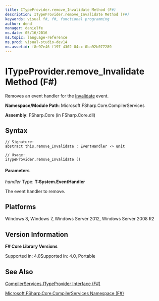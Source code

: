 ```yaml
---
title: ITypeProvider.remove_Invalidate Method (F#)
description: ITypeProvider.remove_Invalidate Method (F#)
keywords: visual f#, f#, functional programming
author: dend
manager: danielfe
ms.date: 05/16/2016
ms.topic: language-reference
ms.prod: visual-studio-dev14
ms.assetid: f8e97e46-f197-4302-84cc-0ba92b077289 
---
```


# ITypeProvider.remove_Invalidate Method (F#)

Removes an event handler for the [Invalidate](https://msdn.microsoft.com/library/5a8d95dc-e462-4f07-90e4-9b8dfb82d100) event.

**Namespace/Module Path**: Microsoft.FSharp.Core.CompilerServices

**Assembly**: FSharp.Core (in FSharp.Core.dll)


## Syntax

```
// Signature:
abstract this.remove_Invalidate : EventHandler -> unit

// Usage:
iTypeProvider.remove_Invalidate ()
```

#### Parameters
*handler*
Type: **T:System.EventHandler**


The event handler to remove.




## Platforms
Windows 8, Windows 7, Windows Server 2012, Windows Server 2008 R2


## Version Information
**F# Core Library Versions**

Supported in: 4.0Supported in: 4.0, Portable




## See Also
[CompilerServices.ITypeProvider Interface &#40;F&#35;&#41;](CompilerServices.ITypeProvider-Interface-%5BFSharp%5D.md)

[Microsoft.FSharp.Core.CompilerServices Namespace &#40;F&#35;&#41;](Microsoft.FSharp.Core.CompilerServices-Namespace-%5BFSharp%5D.md)

